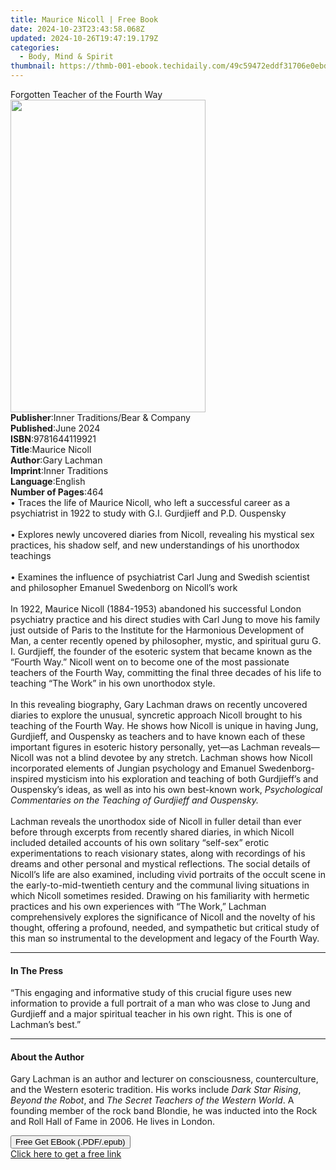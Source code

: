 ```yaml
---
title: Maurice Nicoll | Free Book
date: 2024-10-23T23:43:58.068Z
updated: 2024-10-26T19:47:19.179Z
categories:
  - Body, Mind & Spirit
thumbnail: https://thmb-001-ebook.techidaily.com/49c59472eddf31706e0ebda02c946c28d8e5c751c0c0e9bc5f4f3b8d7badf02d.jpg
---
```

<main id="book-container">
  <div class="flex flex-col">
    <div class="book-brief flex-1 py-6 px-4 sm:p-6 md:py-10 md:px-8">
      <!-- brief-->
      <div class="book-brief-main">Forgotten Teacher of the Fourth Way</div>
    </div>
    <div
      class="book-meta-info flex-1 grid gap-4 col-start-1 col-end-3 row-start-1 sm:mb-6 sm:grid-cols-4 lg:gap-6 lg:col-start-2 lg:row-end-6 lg:row-span-6 lg:mb-0"
    >
      <div
        class="book-meta-info-left place-content-center mt-4 p-4 text-sm leading-6 col-start-2 col-span-2 dark:text-slate-400"
      >
        <img
          class="w-full h-500 object-cover rounded-lg sm:h-255 sm:col-span-2 lg:col-span-full"
          src="https://img-001-ebook.techidaily.com/8a59f72b5b0d9dd984ab479b340f4d77d56f249a6395282535248d0d09b93740.jpg"
          alt=""
          width="312"
          height="500"
        />
      </div>
      <div
        class="book-meta-info-right mt-2 col-start-1 row-start-2 col-span-3 self-center"
      >
        <!-- meta data  -->
        <div class="flex flex-col px-4 md:px-8">
          <div class="flex-1">
            <strong>Publisher</strong>:<span class="px-2"
              >Inner Traditions/Bear &amp; Company</span
            >
          </div>
          <div class="flex-1">
            <strong>Published</strong>:<span class="px-2">June 2024</span>
          </div>
          <div class="flex-1">
            <strong>ISBN</strong>:<span class="px-2">9781644119921</span>
          </div>
          <div class="flex-1">
            <strong>Title</strong>:<span class="px-2">Maurice Nicoll</span>
          </div>
          <div class="flex-1">
            <strong>Author</strong>:<span class="px-2">Gary Lachman</span>
          </div>
          <div class="flex-1">
            <strong>Imprint</strong>:<span class="px-2">Inner Traditions</span>
          </div>
          <div class="flex-1">
            <strong>Language</strong>:<span class="px-2">English</span>
          </div>
          <div class="flex-1">
            <strong>Number of Pages</strong>:<span class="px-2">464</span>
          </div>
        </div>
      </div>
    </div>
    <div class="book-description flex-1 py-6 px-4 sm:p-6 md:py-10 md:px-8">
      <div class="book-description-main">
        <div accordion-content="" id="description">
          • Traces the life of Maurice Nicoll, who left a successful career as a
          psychiatrist in 1922 to study with G.I. Gurdjieff and P.D.
          Ouspensky<br /><br />• Explores newly uncovered diaries from Nicoll,
          revealing his mystical sex practices, his shadow self, and new
          understandings of his unorthodox teachings<br /><br />• Examines the
          influence of psychiatrist Carl Jung and Swedish scientist and
          philosopher Emanuel Swedenborg on Nicoll’s work<br /><br />In 1922,
          Maurice Nicoll (1884-1953) abandoned his successful London psychiatry
          practice and his direct studies with Carl Jung to move his family just
          outside of Paris to the Institute for the Harmonious Development of
          Man, a center recently opened by philosopher, mystic, and spiritual
          guru G. I. Gurdjieff, the founder of the esoteric system that became
          known as the “Fourth Way.” Nicoll went on to become one of the most
          passionate teachers of the Fourth Way, committing the final three
          decades of his life to teaching “The Work” in his own unorthodox
          style.<br /><br />In this revealing biography, Gary Lachman draws on
          recently uncovered diaries to explore the unusual, syncretic approach
          Nicoll brought to his teaching of the Fourth Way. He shows how Nicoll
          is unique in having Jung, Gurdjieff, and Ouspensky as teachers and to
          have known each of these important figures in esoteric history
          personally, yet—as Lachman reveals—Nicoll was not a blind devotee by
          any stretch. Lachman shows how Nicoll incorporated elements of Jungian
          psychology and Emanuel Swedenborg-inspired mysticism into his
          exploration and teaching of both Gurdjieff’s and Ouspensky’s ideas, as
          well as into his own best-known work,
          <i
            >Psychological Commentaries on the Teaching of Gurdjieff and
            Ouspensky.</i
          ><br /><br />Lachman reveals the unorthodox side of Nicoll in fuller
          detail than ever before through excerpts from recently shared diaries,
          in which Nicoll included detailed accounts of his own solitary
          “self-sex” erotic experimentations to reach visionary states, along
          with recordings of his dreams and other personal and mystical
          reflections. The social details of Nicoll’s life are also examined,
          including vivid portraits of the occult scene in the
          early-to-mid-twentieth century and the communal living situations in
          which Nicoll sometimes resided. Drawing on his familiarity with
          hermetic practices and his own experiences with “The Work,” Lachman
          comprehensively explores the significance of Nicoll and the novelty of
          his thought, offering a profound, needed, and sympathetic but critical
          study of this man so instrumental to the development and legacy of the
          Fourth Way.
        </div>
        <div class="accordion-fader"></div>
      </div>
    </div>
    <div class="book-excerpts flex-1 py-6 px-4 sm:p-6 md:py-10 md:px-8">
      <!-- excerpts-->
      <div class="book-excerpts-main">
        <hr />
        <h4 class="placeholder placeholder-heading">
          <span>In The Press</span>
        </h4>
        <p>
          “This engaging and informative study of this crucial figure uses new
          information to provide a full portrait of a man who was close to Jung
          and Gurdjieff and a major spiritual teacher in his own right. This is
          one of Lachman’s best.”
        </p>
      </div>
    </div>
    <div class="book-about-author flex-1 py-6 px-4 sm:p-6 md:py-10 md:px-8">
      <!-- about author-->
      <div class="book-main-author-main">
        <hr />
        <h4 class="placeholder placeholder-heading">
          <span>About the Author</span>
        </h4>
        <p>
          Gary Lachman is an author and lecturer on consciousness,
          counterculture, and the Western esoteric tradition. His works include
          <i>Dark Star Rising</i>, <i>Beyond the Robot</i>, and
          <i>The Secret Teachers of the Western World</i>. A founding member of
          the rock band Blondie, he was inducted into the Rock and Roll Hall of
          Fame in 2006. He lives in London.
        </p>
      </div>
    </div>
    <div class="book-free-get flex-1 py-6 px-4 sm:p-6 md:py-10 md:px-8">
      <button
        id="btn-free-get"
        class="bg-blue-500 hover:bg-blue-700 text-white font-bold py-2 px-4 rounded"
      >
        Free Get EBook (.PDF/.epub)
      </button>
      <div id="countdown-display" class="px-2 text-lg mt-2"></div>
      <a
        id="free-link"
        class="hidden bg-blue-500 hover:bg-blue-700 text-white font-bold py-2 px-4 rounded"
        href="https://www.ebooks.com/en-us/book/211141820/maurice-nicoll/gary-lachman/"
        target="_blank"
        >Click here to get a free link</a
      >
    </div>
    <script>
      let countdownTime = 0;
      let countdownInterval = null;
      document
        .getElementById('btn-free-get')
        .addEventListener('click', startCountdown);
      function startCountdown() {
        countdownTime = new Date().getTime() + 60000 * 3;
        countdownInterval = setInterval(updateCountdown, 1000);
        document.getElementById('btn-free-get').disabled = true;
        document
          .getElementById('btn-free-get')
          .classList.add('bg-gray-500', 'cursor-not-allowed');
      }
      function updateCountdown() {
        let currentTime = new Date().getTime();
        let timeLeft = countdownTime - currentTime;
        let secondsLeft = Math.floor(timeLeft / 1000);
        document.getElementById('countdown-display').innerHTML =
          `Remaining time: ${secondsLeft} seconds.`;
        if (secondsLeft <= 0) {
          clearInterval(countdownInterval);
          document.getElementById('btn-free-get').classList.add('hidden');
          document.getElementById('free-link').classList.remove('hidden');
          document.getElementById('countdown-display').innerHTML = '';
        }
      }
    </script>
  </div>
</main>

<ins class="adsbygoogle"
      style="display:block"
      data-ad-client="ca-pub-7571918770474297"
      data-ad-slot="8358498916"
      data-ad-format="auto"
      data-full-width-responsive="true"></ins>
    